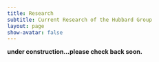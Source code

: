 ```yaml
---
title: Research
subtitle: Current Research of the Hubbard Group
layout: page
show-avatar: false
---
```


__under construction...please check back soon.__
